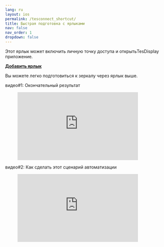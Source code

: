 ```yaml
---
lang: ru
layout: ios
permalink: /tesconnect_shortcut/
title: Быстрая подготовка с ярлыками
nav: false
nav_order: 1
dropdown: false
---
```

<!-- _pages/tesconnect_manual.md -->

Этот ярлык может включить личную точку доступа и открытьTesDisplay приложение.
<p> <b> <a href = "https://www.icloud.com/shortcuts/4422ab0bae34465fbd293ed878812e23" > Добавить ярлык </a> </b> </p>

Вы можете легко подготовиться к зеркалу через ярлык выше.

видео#1: Окончательный результат
<!-- blank line -->
<figure class= "video-container" >
  <iframe width= "390"  height= "220"  src= "https://www.youtube.com/embed/RuW6pdcY930"  frameborder= "0"  allowfullscreen= "true" > </iframe>
</figure>
<!-- blank line -->

видео#2: Как сделать этот сценарий автоматизации
<!-- blank line -->
<figure class= "video-container" >
  <iframe width= "390"  height= "220"  src= "https://www.youtube.com/embed/1BsxD9QPwvg"  frameborder= "0"  allowfullscreen= "true" > </iframe>
</figure>
<!-- blank line -->



